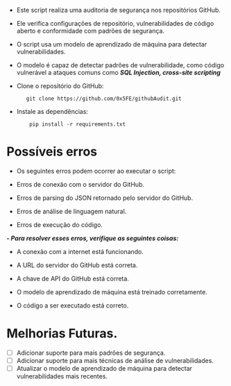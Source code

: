 
- Este script realiza uma auditoria de segurança nos repositórios GitHub. 
- Ele verifica configurações de repositório, vulnerabilidades de código aberto e conformidade com padrões de segurança.
- O script usa um modelo de aprendizado de máquina para detectar vulnerabilidades.
- O modelo é capaz de detectar padrões de vulnerabilidade, como código vulnerável a ataques comuns como ***SQL Injection, cross-site scripting***
  




- Clone o repositório do GitHub:
  

         git clone https://github.com/0x5FE/githubAudit.git

- Instale as dependências:

          pip install -r requirements.txt

# Possíveis erros


- Os seguintes erros podem ocorrer ao executar o script:

- Erros de conexão com o servidor do GitHub.

- Erros de parsing do JSON retornado pelo servidor do GitHub.

- Erros de análise de linguagem natural.

- Erros de execução do código.

  
 ***- Para resolver esses erros, verifique as seguintes coisas:***


- A conexão com a internet está funcionando.

- A URL do servidor do GitHub está correta.

- A chave de API do GitHub está correta.

- O modelo de aprendizado de máquina está treinado corretamente.

- O código a ser executado está correto.
  

# Melhorias Futuras.

- [ ] Adicionar suporte para mais padrões de segurança.
- [ ] Adicionar suporte para mais técnicas de análise de vulnerabilidades.
- [ ] Atualizar o modelo de aprendizado de máquina para detectar vulnerabilidades mais recentes.
